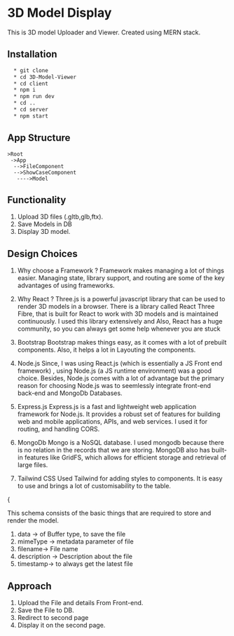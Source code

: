 # 3D Model Display

This is 3D model Uploader and Viewer. Created using MERN stack.

## Installation

```bash
  * git clone 
  * cd 3D-Model-Viewer
  * cd client
  * npm i
  * npm run dev
  * cd ..
  * cd server
  * npm start
```


## App Structure

```
>Root
 ->App
  -->FileComponent
  -->ShowCaseComponent
   ---->Model
```

## Functionality

1. Upload 3D files (.gltb,glb,ftx).
2. Save Models in DB
3. Display 3D model.

## Design Choices

1. Why choose a Framework ?
   Framework makes managing a lot of things easier. Managing state, library support, and routing are some of the key advantages of using frameworks.

2. Why React ?
   Three.js is a powerful javascript library that can be used to render 3D models in a browser. There is a library called React Three Fibre, that is built for React to work with 3D models and is maintained continuously. I used this library extensively and Also, React has a huge community, so you can always get some help whenever you are stuck

3. Bootstrap
   Bootstrap makes things easy, as it comes with a lot of prebuilt components. Also, it helps a lot in Layouting the components.

4. Node.js
   Since, I was using React.js (which is essentially a JS Front end framework) , using Node.js (a JS runtime environment) was a good choice. Besides, Node.js comes with a lot of advantage but the primary reason for choosing Node.js was to seemlessly integrate front-end back-end and MongoDb Databases.

5. Express.js
   Express.js is a fast and lightweight web application framework for Node.js. It provides a robust set of features for building web and mobile applications, APIs, and web services. I used it for routing, and handling CORS.

6. MongoDb
   Mongo is a NoSQL database. I used mongodb because there is no relation in the records that we are storing. MongoDB also has built-in features like GridFS, which allows for efficient storage and retrieval of large files.

7. Tailwind CSS
   Used Tailwind for adding styles to components. It is easy to use and brings a lot of customisability to the table.


{

This schema consists of the basic things that are required to store and render the model.

1. data -> of Buffer type, to save the file
2. mimeType -> metadata parameter of file
3. filename-> File name
4. description -> Description about the file
5. timestamp-> to always get the latest file

## Approach

1. Upload the File and details From Front-end.
2. Save the File to DB.
3. Redirect to second page
5. Display it on the second page.





